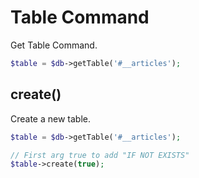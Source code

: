 # Table Command

Get Table Command.

``` php
$table = $db->getTable('#__articles');
```

## create()

Create a new table.

``` php
$table = $db->getTable('#__articles');

// First arg true to add "IF NOT EXISTS"
$table->create(true);
```

##

